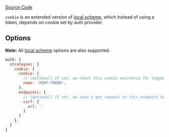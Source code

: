 [Source Code](https://github.com/nuxt-community/auth-module/blob/dev/src/schemes/cookie.ts)

`cookie` is an extended version of [local scheme](/auth/schemes/local), which instead of using a token, depends on cookie set by auth provider.

## Options

**Note:** All [local scheme](/auth/schemes/local) options are also supported.

```js
auth: {
  strategies: {
    cookie: {
      cookie: {
        // (optional) If set, we check this cookie existence for loggedIn check
        name: 'XSRF-TOKEN',
      },
      endpoints: {
        // (optional) If set, we send a get request to this endpoint before login
        csrf: {
          url: ''
        }
      }
    },
  }
}
```
